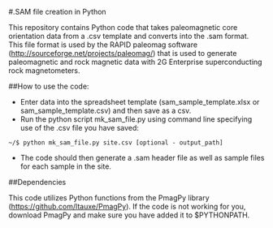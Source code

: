 #.SAM file creation in Python

This repository contains Python code that takes paleomagnetic core orientation data from a .csv template and converts into the .sam format. This file format is used by the RAPID paleomag software (http://sourceforge.net/projects/paleomag/) that is used to generate paleomagnetic and rock magnetic data with 2G Enterprise superconducting rock magnetometers.

##How to use the code:

- Enter data into the spreadsheet template (sam_sample_template.xlsx or sam_sample_template.csv) and then save as a csv. 
- Run the python script mk_sam_file.py using command line specifying use of the .csv file you have saved:
```
~/$ python mk_sam_file.py site.csv [optional - output_path]
```
- The code should then generate a .sam header file as well as sample files for each sample in the site.

##Dependencies

This code utilizes Python functions from the PmagPy library (https://github.com/ltauxe/PmagPy). If the code is not working for you, download PmagPy and make sure you have added it to $PYTHONPATH.
